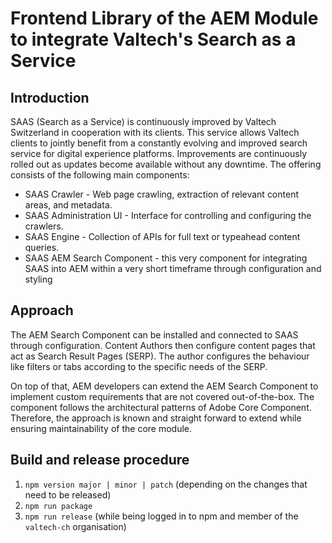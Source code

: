 # Frontend Library of the AEM Module to integrate Valtech's Search as a Service

## Introduction
SAAS (Search as a Service) is continuously improved by Valtech Switzerland in cooperation with its clients. This service allows Valtech clients to jointly benefit from a constantly evolving and improved search service for digital experience platforms. Improvements are continuously rolled out as updates become available without any downtime. The offering consists of the following main components:

* SAAS Crawler - Web page crawling, extraction of relevant content areas, and metadata.
* SAAS Administration UI - Interface for controlling and configuring the crawlers.
* SAAS Engine - Collection of APIs for full text or typeahead content queries.
* SAAS AEM Search Component - this very component for integrating SAAS into AEM within a very short timeframe through configuration and styling

## Approach
The AEM Search Component can be installed and connected to SAAS through configuration. Content Authors then configure content pages that act as Search Result Pages (SERP). The author configures the behaviour like filters or tabs according to the specific needs of the SERP.

On top of that, AEM developers can extend the AEM Search Component to implement custom requirements that are not covered out-of-the-box. The component follows the architectural patterns of Adobe Core Component. Therefore, the approach is known and straight forward to extend while ensuring maintainability of the core module.

## Build and release procedure

1. `npm version major | minor | patch` (depending on the changes that need to be released)
2. `npm run package`
3. `npm run release` (while being logged in to npm and member of the `valtech-ch` organisation)
